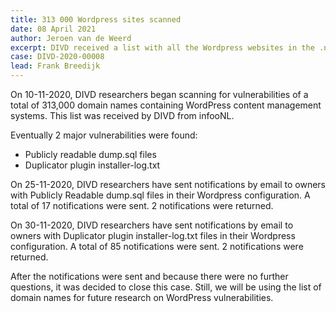 ```yaml
---
title: 313 000 Wordpress sites scanned
date: 08 April 2021
author: Jeroen van de Weerd
excerpt: DIVD received a list with all the Wordpress websites in the .nl space, 313 000 sites were scanned for vulnerabilities. Two different vulnerabilities were reported on.  
case: DIVD-2020-00008
lead: Frank Breedijk
---
```


On 10-11-2020, DIVD researchers began scanning for vulnerabilities of a total of 313,000 domain names containing WordPress content management systems. This list was received by DIVD from infooNL.

Eventually 2 major vulnerabilities were found:
- Publicly readable dump.sql files
- Duplicator plugin installer-log.txt

On 25-11-2020, DIVD researchers have sent notifications by email to owners with Publicly Readable dump.sql files in their Wordpress configuration. A total of 17 notifications were sent. 2 notifications were returned.

On 30-11-2020, DIVD researchers have sent notifications by email to owners with Duplicator plugin installer-log.txt files in their Wordpress configuration. A total of 85 notifications were sent. 2 notifications were returned.

After the notifications were sent and because there were no further questions, it was decided to close this case. Still, we will be using the list of domain names for future research on WordPress vulnerabilities.
